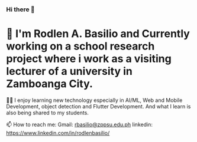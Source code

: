### Hi there 👋

<!--
**rodlenbasilio/rodlenbasilio** is a ✨ _special_ ✨ repository because its `README.md` (this file) appears on your GitHub profile.

Here are some ideas to get you started:

- 🔭 I’m currently working on ...
- 🌱 I’m currently learning ...
- 👯 I’m looking to collaborate on ...
- 🤔 I’m looking for help with ...
- 💬 Ask me about ...
- 📫 How to reach me: ...
- 😄 Pronouns: ...
- ⚡ Fun fact: ...
-->

# 🔭 I'm Rodlen A. Basilio and Currently working on a school research project where i work as a visiting lecturer of a university in Zamboanga City.

👩‍💻 I enjoy learning new technology especially in AI/ML, Web and Mobile Development, object detection and Flutter Development. And what I learn is also being shared to my students.

📫 How to reach me: 
    Gmail: rbasilio@zppsu.edu.ph
    linkedin: https://www.linkedin.com/in/rodlenbasilio/
    
